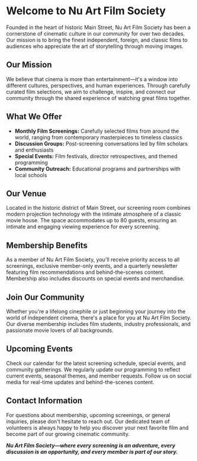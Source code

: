 # Welcome to Nu Art Film Society

Founded in the heart of historic Main Street, Nu Art Film Society has been a cornerstone of cinematic culture in our community for over two decades. Our mission is to bring the finest independent, foreign, and classic films to audiences who appreciate the art of storytelling through moving images.

## Our Mission

We believe that cinema is more than entertainment—it's a window into different cultures, perspectives, and human experiences. Through carefully curated film selections, we aim to challenge, inspire, and connect our community through the shared experience of watching great films together.

## What We Offer

- **Monthly Film Screenings:** Carefully selected films from around the world, ranging from contemporary masterpieces to timeless classics
- **Discussion Groups:** Post-screening conversations led by film scholars and enthusiasts
- **Special Events:** Film festivals, director retrospectives, and themed programming
- **Community Outreach:** Educational programs and partnerships with local schools

## Our Venue

Located in the historic district of Main Street, our screening room combines modern projection technology with the intimate atmosphere of a classic movie house. The space accommodates up to 80 guests, ensuring an intimate and engaging viewing experience for every screening.

## Membership Benefits

As a member of Nu Art Film Society, you'll receive priority access to all screenings, exclusive member-only events, and a quarterly newsletter featuring film recommendations and behind-the-scenes content. Membership also includes discounts on special events and merchandise.

## Join Our Community

Whether you're a lifelong cinephile or just beginning your journey into the world of independent cinema, there's a place for you at Nu Art Film Society. Our diverse membership includes film students, industry professionals, and passionate movie lovers of all backgrounds.

## Upcoming Events

Check our calendar for the latest screening schedule, special events, and community gatherings. We regularly update our programming to reflect current events, seasonal themes, and member requests. Follow us on social media for real-time updates and behind-the-scenes content.

## Contact Information

For questions about membership, upcoming screenings, or general inquiries, please don't hesitate to reach out. Our dedicated team of volunteers is always happy to help you discover your next favorite film and become part of our growing cinematic community.

_**Nu Art Film Society—where every screening is an adventure, every discussion is an opportunity, and every member is part of our story.**_